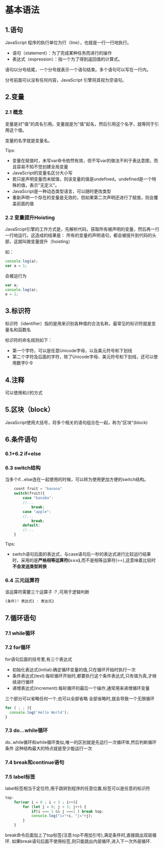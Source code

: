 # 基本语法

## 1.语句

JavaScript 程序的执行单位为行（line），也就是一行一行地执行。

- 语句（statement）：为了完成某种任务而进行的操作
- 表达式（expression）：指一个为了得到返回值的计算式。

语句以分号结尾，一个分号就表示一个语句结束。多个语句可以写在一行内。

分号前面可以没有任何内容，JavaScript 引擎将其视为空语句。

## 2.变量

### 2.1 概念

变量是对"值"的具名引用。变量就是为"值"起名，然后引用这个名字，就等同于引用这个值。

变量的名字就是变量名。

Tips:

- 变量在赋值时，未写var命令依然有效，但不写var的做法不利于表达意图，而且容易不知不觉创建全局变量
- JavaScript的变量名区分大小写
- 若只是声明变量而未赋值，则该变量的值是undefined。undefined是一个特殊的值，表示"无定义"。
- JavaScript是一种动态类型语言，可以随时更改类型
- 重新声明一个存在的变量是无效的，但如果第二次声明还进行了赋值，则会覆盖前面的值

### 2.2 变量提升Hoisting

JavaSrcipt引擎的工作方式是，先解析代码，获取所有被声明的变量，然后再一行一行地运行。这造成的结果是：
    所有的变量的声明语句，都会被提升到代码的头部，这就叫做变量提升（hoisting）

如：

```javaScript
console.log(a);
var a = 1;
```

会被运行为

```javaScript
var a;
console.log(a);
a = 1;
```

## 3.标识符

标识符（identifier）指的是用来识别各种值的合法名称，最常见的标识符就是变量名和函数名

标识符的命名规则如下：

- 第一个字符，可以是任意Unicode字母，以及美元符号和下划线
- 第二个字符及后面的字符，除了Unicode字母、美元符号和下划线，还可以使用数字0-9

## 4.注释

可以使用<!--和-->和//的方式

## 5.区块（block）

JavaScript使用大括号，将多个相关的语句组合在一起，称为"区块"(block)

## 6.条件语句

### 6.1+6.2 if+else

### 6.3 switch结构

当多个if...else连在一起使用的时候，可以转为使用更加方便的switch结构。

```javaScript
    cosnt fruit = "banana"
    switch(fruit){
        case "banaba":
        //...
            break;
        case "apple":
        //...
            break;
        default:
        //...
    }
```

Tips:

- switch语句后面的表达式，与case语句后一秒的表达式进行比较运行结果时，采用的是**严格相等运算符(===)**,而不是相等运算符(==),这意味着比较时**不会发送类型转换**

### 6.4 三元运算符

该运算符需要三个运算子 :? ,可用于逻辑判断

```javaScript
(条件)? 表达式1 : 表达式2
```

## 7.循环语句

### 7.1 while循环

### 7.2 for循环

for语句后面的括号里,有三个表达式

- 初始化表达式(initial):确定循环变量的值,只在循环开始时执行一次
- 条件表达式(test):每轮循环开始时,都要执行这个条件表达式,只有值为真,才继续进行循环
- 递增表达式(increment):每轮循环的最后一个操作,通常用来递增循环变量

三个部分可以省略任何一个,也可以全部省略
全部省略时,就会导致一个无限循环

```javaScript
for ( ; ; ){
  console.log('Hello World');
}
```

### 7.3 do...while循环

do..while循环和while循环类似,唯一的区别就是先运行一次循环体,然后判断循环条件
这种结构最大的特点就是至少能运行一次

### 7.4 break和continue语句

### 7.5 label标签

label标签相当于定位符,用于跳转到程序的任意位置,标签可以是任意的标识符

```javaScript
top:
    for(var i = 0 ; i < 3 ; i++){
        for (let j = 0; j < 3; j++) {
            if(i === 1 && j ===1 ) break top;
            console.log("i="+i, "j="+j);
        }
    }
```

break命令后面加上了top标签(注意:top不用加引号),满足条件时,直接跳出双层循环.
如果break语句后面不使用标签,则只能跳出内层循环,进入下一次外层循环.
